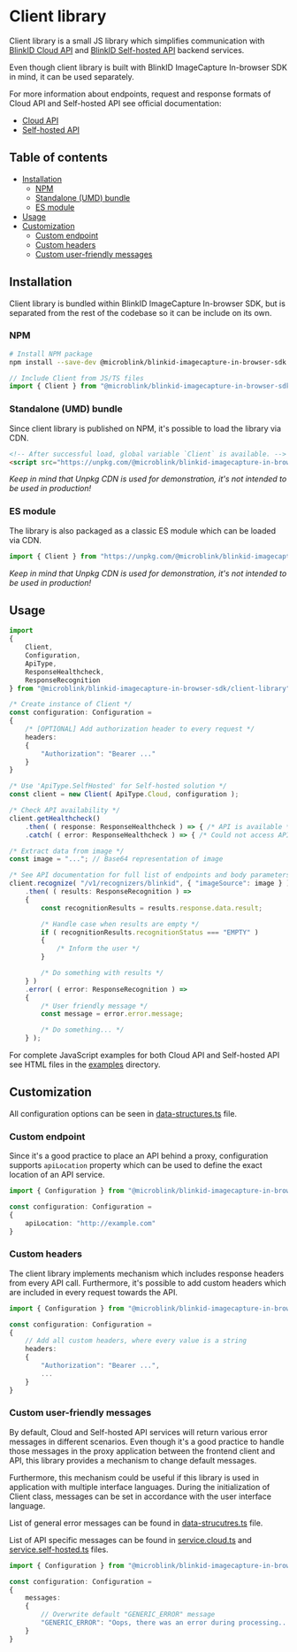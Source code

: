 # Client library

Client library is a small JS library which simplifies communication with [BlinkID Cloud API](https://microblink.com/products/blinkid/cloud-api) and [BlinkID Self-hosted API](https://microblink.com/products/blinkid/self-hosted-api) backend services.

Even though client library is built with BlinkID ImageCapture In-browser SDK in mind, it can be used separately.

For more information about endpoints, request and response formats of Cloud API and Self-hosted API see official documentation:

* [Cloud API](https://microblink.com/docs/cloudapi/overview.html#introduction)
* [Self-hosted API](https://hub.docker.com/r/microblink/api/)

## Table of contents

* [Installation](#installation)
    * [NPM](#installation-npm)
    * [Standalone (UMD) bundle](#installation-standalone-bundle)
    * [ES module](#installation-es-module)
* [Usage](#usage)
* [Customization](#customization)
    * [Custom endpoint](#custom-endpoint)
    * [Custom headers](#custom-headers)
    * [Custom user-friendly messages](#custom-user-friendly-messages)

## <a name="installation"></a> Installation

Client library is bundled within BlinkID ImageCapture In-browser SDK, but is separated from the rest of the codebase so it can be include on its own.

### <a name="installation-npm"></a> NPM

```sh
# Install NPM package
npm install --save-dev @microblink/blinkid-imagecapture-in-browser-sdk
```

```javascript
// Include Client from JS/TS files
import { Client } from "@microblink/blinkid-imagecapture-in-browser-sdk";
```

### <a name="installation-standalone-bundle"></a> Standalone (UMD) bundle

Since client library is published on NPM, it's possible to load the library via CDN.

```html
<!-- After successful load, global variable `Client` is available. -->
<script src="https://unpkg.com/@microblink/blinkid-imagecapture-in-browser-sdk/client-library/dist/client-library.min.js"></script>
```

*Keep in mind that Unpkg CDN is used for demonstration, it's not intended to be used in production!*

### <a name="installation-es-module"></a> ES module

The library is also packaged as a classic ES module which can be loaded via CDN.

```js
import { Client } from "https://unpkg.com/@microblink/blinkid-imagecapture-in-browser-sdk/client-library/es/client-library.mjs";
```

*Keep in mind that Unpkg CDN is used for demonstration, it's not intended to be used in production!*
## <a name="usage"></a> Usage

```typescript
import
{ 
    Client,
    Configuration,
    ApiType,
    ResponseHealthcheck,
    ResponseRecognition
} from "@microblink/blinkid-imagecapture-in-browser-sdk/client-library";

/* Create instance of Client */
const configuration: Configuration =
{
    /* [OPTIONAL] Add authorization header to every request */
    headers:
    {
        "Authorization": "Bearer ..."
    }
}

/* Use 'ApiType.SelfHosted' for Self-hosted solution */
const client = new Client( ApiType.Cloud, configuration );

/* Check API availability */
client.getHealthcheck()
    .then( ( response: ResponseHealthcheck ) => { /* API is available */ } )
    .catch( ( error: ResponseHealthcheck ) => { /* Could not access API */ } );

/* Extract data from image */
const image = "..."; // Base64 representation of image

/* See API documentation for full list of endpoints and body parameters */
client.recognize( "/v1/recognizers/blinkid", { "imageSource": image } )
    .then( ( results: ResponseRecognition ) =>
    {
        const recognitionResults = results.response.data.result;

        /* Handle case when results are empty */
        if ( recognitionResults.recognitionStatus === "EMPTY" )
        {
            /* Inform the user */
        }

        /* Do something with results */
    } )
    .error( ( error: ResponseRecognition ) =>
    {
        /* User friendly message */
        const message = error.error.message;

        /* Do something... */
    } );
```

For complete JavaScript examples for both Cloud API and Self-hosted API see HTML files in the [examples](examples) directory.
## <a name="customization"></a> Customization

All configuration options can be seen in [data-structures.ts](src/data-structures.ts) file.

### <a name="custom-endpoint"></a> Custom endpoint

Since it's a good practice to place an API behind a proxy, configuration supports `apiLocation` property which can be used to define the exact location of an API service.

```typescript
import { Configuration } from "@microblink/blinkid-imagecapture-in-browser-sdk/client-library";

const configuration: Configuration =
{
    apiLocation: "http://example.com"
}
```

### <a name="custom-headers"></a> Custom headers

The client library implements mechanism which includes response headers from every API call. Furthermore, it's possible to add custom headers which are included in every request towards the API.

```typescript
import { Configuration } from "@microblink/blinkid-imagecapture-in-browser-sdk/client-library";

const configuration: Configuration =
{
    // Add all custom headers, where every value is a string
    headers:
    {
        "Authorization": "Bearer ...",
        ...
    }
}
```

### <a name="custom-user-friendly-messages"></a> Custom user-friendly messages

By default, Cloud and Self-hosted API services will return various error messages in different scenarios. Even though it's a good practice to handle those messages in the proxy application between the frontend client and API, this library provides a mechanism to change default messages.

Furthermore, this mechanism could be useful if this library is used in application with multiple interface languages. During the initialization of Client class, messages can be set in accordance with the user interface language.

List of general error messages can be found in [data-strucutres.ts](src/data-structures.ts) file.

List of API specific messages can be found in [service.cloud.ts](src/service.cloud.ts) and [service.self-hosted.ts](src/service.self-hosted.ts) files.

```typescript
import { Configuration } from "@microblink/blinkid-imagecapture-in-browser-sdk/client-library";

const configuration: Configuration =
{
    messages:
    {
        // Overwrite default "GENERIC_ERROR" message
        "GENERIC_ERROR": "Oops, there was an error during processing..."
    }
}
```
